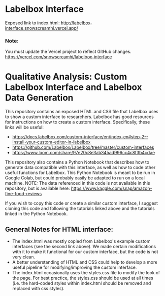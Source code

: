 # Labelbox Interface

Exposed link to index.html:
http://labelbox-interface.snowscreamhi.vercel.app/

### Note:
You must update the Vercel project to reflect GitHub changes.
https://vercel.com/snowscreamhi/labelbox-interface


# Qualitative Analysis: Custom Labelbox Interface and Labelbox Data Generation

This repository contains an exposed HTML and CSS file that Labelbox uses to show a custom interface to researchers. Labelbox has good resources for instructions on how to create a custom interface. Specifically, these links will be useful:

- https://docs.labelbox.com/custom-interface/en/index-en#step-2--install-your-custom-editor-in-labelbox
- https://github.com/Labelbox/Labelbox/tree/master/custom-interfaces
- https://www.loom.com/share/97e20c8e3ab345ad996cc4c8f3b4cdae

This repository also contains a Python Notebook that describes how to generate data compatible with this interface, as well as how to code other useful functions for Labelbox. This Python Notebook is meant to be run in Google Colab, but could probably easily be adapted to run on a local machine. NOTE: The data referenced in this code is not available in this repository, but is available here: https://www.kaggle.com/snap/amazon-fine-food-reviews

If you wish to copy this code or create a similar custom interface, I suggest cloning this code and following the tutorials linked above and the tutorials linked in the Python Notebook.

## General Notes for HTML interface:
- The index.html was mostly copied from Labelbox's example custom interfaces (see the second link above). We made certain modifications with it to make it functional for our custom interface, but the code is not very clean.
- A better understanding of HTML and CSS could help to develop a more useful pipeline for modifying/improving the custom interface.
- The index.html occasionally uses the styles.css file to modify the look of the page. For best practice, the styles.css should be used at all times (i.e. the hard-coded styles within index.html should be removed and replaced with css styles).
